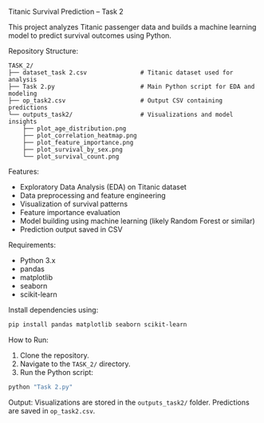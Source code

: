 Titanic Survival Prediction – Task 2

This project analyzes Titanic passenger data and builds a machine learning model to predict survival outcomes using Python.

Repository Structure:
```
TASK_2/
├── dataset_task 2.csv               # Titanic dataset used for analysis
├── Task 2.py                        # Main Python script for EDA and modeling
├── op_task2.csv                     # Output CSV containing predictions
└── outputs_task2/                   # Visualizations and model insights
    ├── plot_age_distribution.png
    ├── plot_correlation_heatmap.png
    ├── plot_feature_importance.png
    ├── plot_survival_by_sex.png
    └── plot_survival_count.png
```

Features:
* Exploratory Data Analysis (EDA) on Titanic dataset
* Data preprocessing and feature engineering
* Visualization of survival patterns
* Feature importance evaluation
* Model building using machine learning (likely Random Forest or similar)
* Prediction output saved in CSV

Requirements:
* Python 3.x
* pandas
* matplotlib
* seaborn
* scikit-learn

Install dependencies using:
```bash
pip install pandas matplotlib seaborn scikit-learn
```

How to Run:
1. Clone the repository.
2. Navigate to the `TASK_2/` directory.
3. Run the Python script:
```bash
python "Task 2.py"
```

Output:
Visualizations are stored in the `outputs_task2/` folder.
Predictions are saved in `op_task2.csv`.
